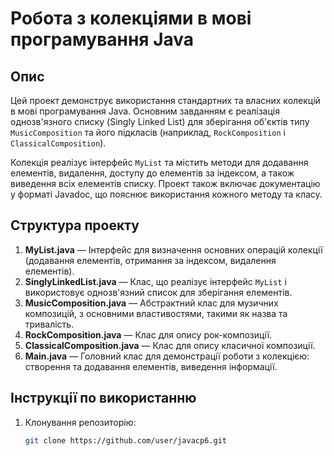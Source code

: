 # Робота з колекціями в мові програмування Java

## Опис

Цей проект демонструє використання стандартних та власних колекцій в мові програмування Java. Основним завданням є реалізація однозв'язного списку (Singly Linked List) для зберігання об'єктів типу `MusicComposition` та його підкласів (наприклад, `RockComposition` і `ClassicalComposition`).

Колекція реалізує інтерфейс `MyList` та містить методи для додавання елементів, видалення, доступу до елементів за індексом, а також виведення всіх елементів списку. Проект також включає документацію у форматі Javadoc, що пояснює використання кожного методу та класу.

## Структура проекту

1. **MyList.java** — Інтерфейс для визначення основних операцій колекції (додавання елементів, отримання за індексом, видалення елементів).
2. **SinglyLinkedList.java** — Клас, що реалізує інтерфейс `MyList` і використовує однозв'язний список для зберігання елементів.
3. **MusicComposition.java** — Абстрактний клас для музичних композицій, з основними властивостями, такими як назва та тривалість.
4. **RockComposition.java** — Клас для опису рок-композиції.
5. **ClassicalComposition.java** — Клас для опису класичної композиції.
6. **Main.java** — Головний клас для демонстрації роботи з колекцією: створення та додавання елементів, виведення інформації.

## Інструкції по використанню

1. Клонування репозиторію:
   ```bash
   git clone https://github.com/user/javacp6.git
